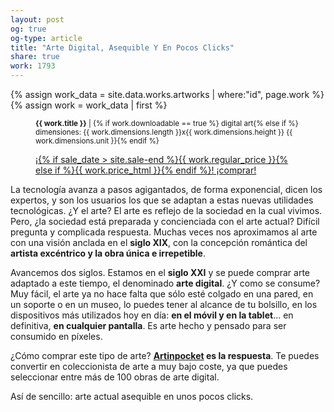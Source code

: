 ```yaml
---
layout: post
og: true
og-type: article
title: "Arte Digital, Asequible Y En Pocos Clicks" 
share: true
work: 1793
---
```


{% assign work_data = site.data.works.artworks | where:"id", page.work %}
{% assign work = work_data | first %}
<figure class="text-center">
	<div class="padding-artwork-container">
		<div class="embed-container embed-container_4-3">
			<core-image sizing="cover" class="core-image-size" preload fade src="{{ work.featured_src }}"></core-image>	
		</div>
	</div>
	<figcaption>
		<p><small><strong>{{ work.title }}</strong> | {% if work.downloadable == true %} digital art{% else if %} dimensiones: {{ work.dimensions.length }}x{{ work.dimensions.height }} {{ work.dimensions.unit }}{% endif %}</small></p>
		<p><a href="{{ work.permalink }}" class="btn btn-primary btn-lg">¡{% if sale_date > site.sale-end %}{{ work.regular_price }}{% else if %}{{ work.price_html }}{% endif %}! ¡comprar! <i class="fa fa-credit-card"></i></a></p>
	</figcaption>
</figure>

La tecnología avanza a pasos agigantados, de forma exponencial, dicen los expertos, y son los usuarios los que se adaptan a estas nuevas utilidades tecnológicas. ¿Y el arte? El arte es reflejo de la sociedad en la cual vivimos. Pero, ¿la sociedad está preparada y concienciada con el arte actual? Difícil pregunta y complicada respuesta. Muchas veces nos aproximamos al arte con una visión anclada en el **siglo XIX**, con la concepción romántica del **artista excéntrico y la obra única e irrepetible**.

Avancemos dos siglos. Estamos en el **siglo XXI** y se puede comprar arte adaptado a este tiempo, el denominado **arte digital**. ¿Y como se consume? Muy fácil, el arte ya no hace falta que sólo esté colgado en una pared, en un soporte o en un museo, lo puedes tener al alcance de tu bolsillo, en los dispositivos más utilizados hoy en día: **en el móvil y en la tablet**... en definitiva, **en cualquier pantalla**. Es arte hecho y pensado para ser consumido en píxeles.

¿Cómo comprar este tipo de arte? **[Artinpocket](http://www.artinpocket.cat/) es la respuesta**. Te puedes convertir en coleccionista de arte a muy bajo coste, ya que puedes seleccionar entre más de 100 obras de arte digital. 

Así de sencillo: arte actual asequible en unos pocos clicks.